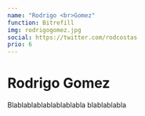 ```yaml
---
name: "Rodrigo <br>Gomez"
function: Bitrefill
img: rodrigogomez.jpg
social: https://twitter.com/rodcostas
prio: 6
---
```


# Rodrigo Gomez
 
Blablablablablablablabla
blablablabla
